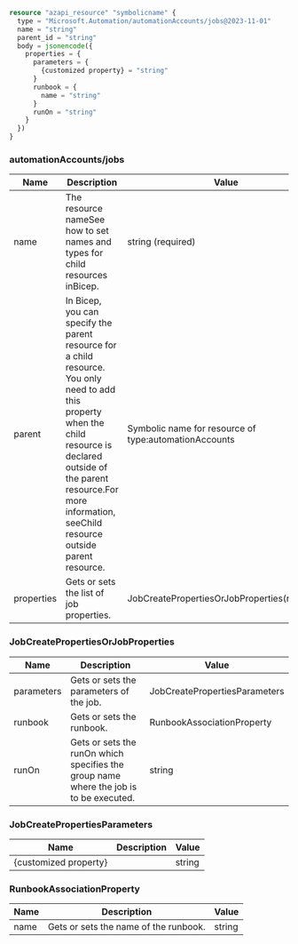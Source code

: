 ```terraform
resource "azapi_resource" "symbolicname" {
  type = "Microsoft.Automation/automationAccounts/jobs@2023-11-01"
  name = "string"
  parent_id = "string"
  body = jsonencode({
    properties = {
      parameters = {
        {customized property} = "string"
      }
      runbook = {
        name = "string"
      }
      runOn = "string"
    }
  })
}

```

### automationAccounts/jobs

| Name | Description | Value |
|-|-|-|
| name | The resource nameSee how to set names and types for child resources inBicep. | string (required) |
| parent | In Bicep, you can specify the parent resource for a child resource. You only need to add this property when the child resource is declared outside of the parent resource.For more information, seeChild resource outside parent resource. | Symbolic name for resource of type:automationAccounts |
| properties | Gets or sets the list of job properties. | JobCreatePropertiesOrJobProperties(required) |


### JobCreatePropertiesOrJobProperties

| Name | Description | Value |
|-|-|-|
| parameters | Gets or sets the parameters of the job. | JobCreatePropertiesParameters |
| runbook | Gets or sets the runbook. | RunbookAssociationProperty |
| runOn | Gets or sets the runOn which specifies the group name where the job is to be executed. | string |


### JobCreatePropertiesParameters

| Name | Description | Value |
|-|-|-|
| {customized property} |  | string |


### RunbookAssociationProperty

| Name | Description | Value |
|-|-|-|
| name | Gets or sets the name of the runbook. | string |


